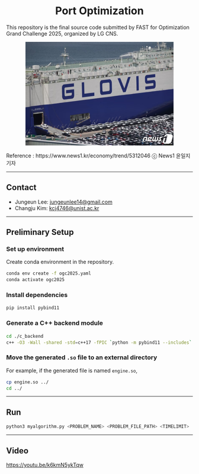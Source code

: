 <p align="center">
<h1 align="center">Port Optimization</h1>
</p>

This repository is the final source code submitted by FAST for Optimization Grand Challenge 2025, organized by LG CNS.

<p align="center">
<img src="./image/image.png" width="400" height="280">
</p>
Reference : https://www.news1.kr/economy/trend/5312046 ⓒ News1 윤일지 기자

---

## Contact

- Jungeun Lee: jungeunlee14@gmail.com
- Changju Kim: kcj4746@unist.ac.kr

---

## Preliminary Setup

### Set up environment
Create conda environment in the repository.
```bash
conda env create -f ogc2025.yaml
conda activate ogc2025
```

### Install dependencies
```bash
pip install pybind11
```

### Generate a C++ backend module
```bash
cd ./c_backend
c++ -O3 -Wall -shared -std=c++17 -fPIC `python -m pybind11 --includes` engine.cpp -o engine`python3-config --extension-suffix`
```

### Move the generated ``.so`` file to an external directory
For example, if the generated file is named ``engine.so``,
```bash
cp engine.so ../
cd ../
```

---

## Run
```bash
python3 myalgorithm.py <PROBLEM_NAME> <PROBLEM_FILE_PATH> <TIMELIMIT>
```

---

## Video
https://youtu.be/k6kmN5ykTqw

